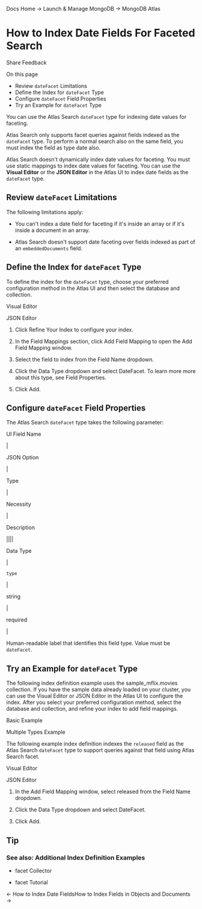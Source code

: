 Docs Home → Launch & Manage MongoDB → MongoDB Atlas

# How to Index Date Fields For Faceted Search

Share Feedback

On this page

  * Review `dateFacet` Limitations
  * Define the Index for `dateFacet` Type
  * Configure `dateFacet` Field Properties
  * Try an Example for `dateFacet` Type

You can use the Atlas Search `dateFacet` type for indexing date values for
faceting.

Atlas Search only supports facet queries against fields indexed as the
`dateFacet` type. To perform a normal search also on the same field, you must
index the field as type date also.

Atlas Search doesn't dynamically index date values for faceting. You must use
static mappings to index date values for faceting. You can use the **Visual
Editor** or the **JSON Editor** in the Atlas UI to index date fields as the
`dateFacet` type.

## Review `dateFacet` Limitations

The following limitations apply:

  * You can't index a date field for faceting if it's inside an array or if it's inside a document in an array.

  * Atlas Search doesn't support date faceting over fields indexed as part of an `embeddedDocuments` field.

## Define the Index for `dateFacet` Type

To define the index for the `dateFacet` type, choose your preferred
configuration method in the Atlas UI and then select the database and
collection.

Visual Editor

JSON Editor

  1. Click Refine Your Index to configure your index.

  2. In the Field Mappings section, click Add Field Mapping to open the Add Field Mapping window.

  3. Select the field to index from the Field Name dropdown.

  4. Click the Data Type dropdown and select DateFacet. To learn more more about this type, see Field Properties.

  5. Click Add.

## Configure `dateFacet` Field Properties

The Atlas Search `dateFacet` type takes the following parameter:

UI Field Name

|

JSON Option

|

Type

|

Necessity

|

Description  
  
||||  
  
Data Type

|

`type`

|

string

|

required

|

Human-readable label that identifies this field type. Value must be
`dateFacet`.  
  
## Try an Example for `dateFacet` Type

The following index definition example uses the sample_mflix.movies
collection. If you have the sample data already loaded on your cluster, you
can use the Visual Editor or JSON Editor in the Atlas UI to configure the
index. After you select your preferred configuration method, select the
database and collection, and refine your index to add field mappings.

Basic Example

Multiple Types Example

The following example index definition indexes the `released` field as the
Atlas Search `dateFacet` type to support queries against that field using
Atlas Search facet.

Visual Editor

JSON Editor

  1. In the Add Field Mapping window, select released from the Field Name dropdown.

  2. Click the Data Type dropdown and select DateFacet.

  3. Click Add.

## Tip

### See also: Additional Index Definition Examples

  * facet Collector

  * facet Tutorial

← How to Index Date FieldsHow to Index Fields in Objects and Documents →


